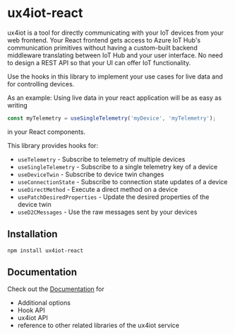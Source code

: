 # ux4iot-react

ux4iot is a tool for directly communicating with your IoT devices from your web frontend. Your React frontend gets access to Azure IoT Hub's 
communication primitives without having a custom-built backend middleware translating between IoT Hub and your user interface. 
No need to design a REST API so that your UI can offer IoT functionality.

Use the hooks in this library to implement your use cases for live data and for controlling devices. 

As an example: Using live data in your react application will be as easy as writing

```js
const myTelemetry = useSingleTelemetry('myDevice', 'myTelemetry');
```

in your React components.

This library provides hooks for:

- `useTelemetry` - Subscribe to telemetry of multiple devices
- `useSingleTelemetry` - Subscribe to a single telemetry key of a device
- `useDeviceTwin` - Subscribe to device twin changes
- `useConnectionState` - Subscribe to connection state updates of a device
- `useDirectMethod` - Execute a direct method on a device
- `usePatchDesiredProperties` - Update the desired properties of the device twin
- `useD2CMessages` - Use the raw messages sent by your devices

## Installation

```
npm install ux4iot-react
```

## Documentation

Check out the [Documentation](https://docs.ux4iot.com/using-react/introduction) for

- Additional options
- Hook API
- ux4iot API
- reference to other related libraries of the ux4iot service
